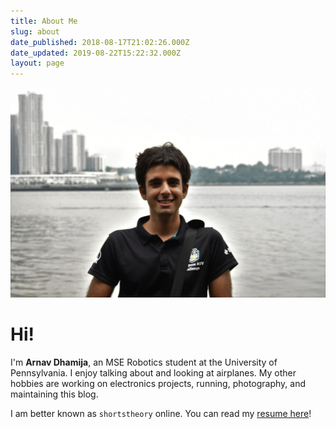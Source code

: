 ```yaml
---
title: About Me
slug: about
date_published: 2018-08-17T21:02:26.000Z
date_updated: 2019-08-22T15:22:32.000Z
layout: page
---
```


![](/static/pp.jpg)

# Hi!

I'm **Arnav Dhamija**, an MSE Robotics student at the University of Pennsylvania. I enjoy talking about and looking at airplanes. My other hobbies are working on electronics projects, running, photography, and maintaining this blog.

I am better known as `shortstheory` online. You can read my [resume here](/static/arnav-dhamija.pdf)!
